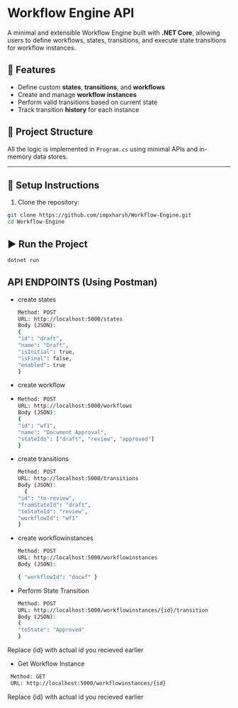 # Workflow Engine API

A minimal and extensible Workflow Engine built with **.NET Core**, allowing users to define workflows, states, transitions, and execute state transitions for workflow instances.

## 🚀 Features

- Define custom **states**, **transitions**, and **workflows**
- Create and manage **workflow instances**
- Perform valid transitions based on current state
- Track transition **history** for each instance

## 📁 Project Structure

All the logic is implemented in `Program.cs` using minimal APIs and in-memory data stores.

---

## 🔧 Setup Instructions

1. Clone the repository:

```bash
git clone https://github.com/impxharsh/Workflow-Engine.git
cd Workflow-Engine
```
## ▶️ Run the Project

```bash
dotnet run
```

## API ENDPOINTS (Using Postman)
- create states
  ```bash
  Method: POST
  URL: http://localhost:5000/states
  Body (JSON):
  {
  "id": "draft",
  "name": "Draft",
  "isInitial": true,
  "isFinal": false,
  "enabled": true
  }

- create workflow
- ```bash
  Method: POST
  URL: http://localhost:5000/workflows
  Body (JSON):
  {
  "id": "wf1",
  "name": "Document Approval",
  "stateIds": ["draft", "review", "approved"]
  }
- create transitions
  
  ```bash
  Method: POST
  URL: http://localhost:5000/transitions 
  Body (JSON):
    {
  "id": "to-review",
  "fromStateId": "draft",
  "toStateId": "review",
  "workflowId": "wf1"
  }
- create workflowinstances
  ```bash
  Method: POST
  URL: http://localhost:5000/workflowinstances
  Body (JSON):

  { "workflowId": "docwf" }
- Perform State Transition
  ```bash
  Method: POST
  URL: http://localhost:5000/workflowinstances/{id}/transition
  Body (JSON):
  {
  "toState": "Approved"
  }
Replace {id} with actual id you recieved earlier

- Get Workflow Instance
 ```bash
  Method: GET
  URL: http://localhost:5000/workflowinstances/{id}
```
Replace {id} with actual id you recieved earlier
  




